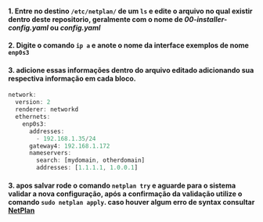 #### 1. Entre no destino `/etc/netplan/` de um `ls` e edite o arquivo no qual existir dentro deste repositorio, geralmente com o nome de *00-installer-config.yaml* ou *config.yaml*

#### 2. Digite o comando `ip a` e anote o nome da interface exemplos de nome `enp0s3`

#### 3. adicione essas informações dentro do arquivo editado adicionando sua respectiva informação em cada bloco.
```js
network:
  version: 2
  renderer: networkd
  ethernets:
    enp0s3:
      addresses:
        - 192.168.1.35/24
      gateway4: 192.168.1.172
      nameservers:
        search: [mydomain, otherdomain]
        addresses: [1.1.1.1, 1.0.0.1]
```
#### 3. apos salvar rode o comando `netplan try` e aguarde para o sistema validar a nova configuração, após a confirmação da validação utilize o comando `sudo netplan apply`. caso houver algum erro de syntax consultar [NetPlan](https://netplan.io/examples)

